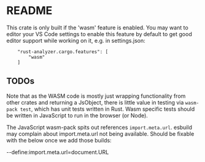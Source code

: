 # README

This crate is only built if the 'wasm' feature is enabled. You may want to editor your VS Code settings
to enable this feature by default to get good editor support while working on it, e.g. in settings.json:

```text
    "rust-analyzer.cargo.features": [
        "wasm"
    ]
```

## TODOs

Note that as the WASM code is mostly just wrapping functionality from other crates
and returning a JsObject, there is little value in testing via `wasm-pack test`,
which has unit tests written in Rust. Wasm specific tests should be written in JavaScript
to run in the browser (or Node).

The JavaScript wasm-pack spits out references `import.meta.url`.  esbuild may complain
about import.meta.url not being available. Should be fixable with the below once we add those builds:

--define:import.meta.url=document.URL
